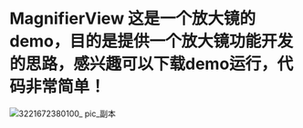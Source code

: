 # MagnifierView  这是一个放大镜的demo，目的是提供一个放大镜功能开发的思路，感兴趣可以下载demo运行，代码非常简单！

![3221672380100_ pic_副本](https://user-images.githubusercontent.com/22699929/210039810-eb071825-42d3-4896-a36d-077327f05110.png)
